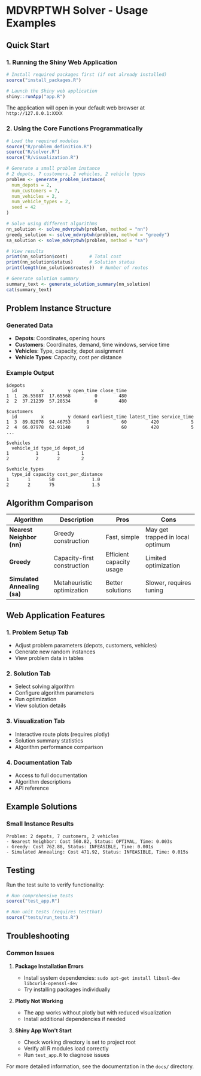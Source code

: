 # MDVRPTWH Solver - Usage Examples

## Quick Start

### 1. Running the Shiny Web Application

```r
# Install required packages first (if not already installed)
source("install_packages.R")

# Launch the Shiny web application
shiny::runApp("app.R")
```

The application will open in your default web browser at `http://127.0.0.1:XXXX`

### 2. Using the Core Functions Programmatically

```r
# Load the required modules
source("R/problem_definition.R")
source("R/solver.R") 
source("R/visualization.R")

# Generate a small problem instance
# 2 depots, 7 customers, 2 vehicles, 2 vehicle types
problem <- generate_problem_instance(
  num_depots = 2,
  num_customers = 7, 
  num_vehicles = 2,
  num_vehicle_types = 2,
  seed = 42
)

# Solve using different algorithms
nn_solution <- solve_mdvrptwh(problem, method = "nn")
greedy_solution <- solve_mdvrptwh(problem, method = "greedy") 
sa_solution <- solve_mdvrptwh(problem, method = "sa")

# View results
print(nn_solution$cost)        # Total cost
print(nn_solution$status)      # Solution status
print(length(nn_solution$routes))  # Number of routes

# Generate solution summary
summary_text <- generate_solution_summary(nn_solution)
cat(summary_text)
```

## Problem Instance Structure

### Generated Data
- **Depots**: Coordinates, opening hours
- **Customers**: Coordinates, demand, time windows, service time
- **Vehicles**: Type, capacity, depot assignment
- **Vehicle Types**: Capacity, cost per distance

### Example Output
```
$depots
  id         x         y open_time close_time
1  1  26.55087  17.65568         0        480
2  2  37.21239  57.28534         0        480

$customers
  id         x         y demand earliest_time latest_time service_time
1  3  89.82078  94.46753      8            60         420            5
2  4  66.07978  62.91140      9            60         420            5
...

$vehicles
  vehicle_id type_id depot_id
1          1       1        1
2          2       2        2

$vehicle_types
  type_id capacity cost_per_distance
1       1       50              1.0
2       2       75              1.5
```

## Algorithm Comparison

| Algorithm | Description | Pros | Cons |
|-----------|-------------|------|------|
| **Nearest Neighbor (nn)** | Greedy construction | Fast, simple | May get trapped in local optimum |
| **Greedy** | Capacity-first construction | Efficient capacity usage | Limited optimization |
| **Simulated Annealing (sa)** | Metaheuristic optimization | Better solutions | Slower, requires tuning |

## Web Application Features

### 1. Problem Setup Tab
- Adjust problem parameters (depots, customers, vehicles)
- Generate new random instances
- View problem data in tables

### 2. Solution Tab  
- Select solving algorithm
- Configure algorithm parameters
- Run optimization
- View solution details

### 3. Visualization Tab
- Interactive route plots (requires plotly)
- Solution summary statistics
- Algorithm performance comparison

### 4. Documentation Tab
- Access to full documentation
- Algorithm descriptions
- API reference

## Example Solutions

### Small Instance Results
```
Problem: 2 depots, 7 customers, 2 vehicles
- Nearest Neighbor: Cost 560.82, Status: OPTIMAL, Time: 0.003s
- Greedy: Cost 762.88, Status: INFEASIBLE, Time: 0.001s  
- Simulated Annealing: Cost 471.92, Status: INFEASIBLE, Time: 0.015s
```

## Testing

Run the test suite to verify functionality:

```r
# Run comprehensive tests
source("test_app.R")

# Run unit tests (requires testthat)
source("tests/run_tests.R")
```

## Troubleshooting

### Common Issues

1. **Package Installation Errors**
   - Install system dependencies: `sudo apt-get install libssl-dev libcurl4-openssl-dev`
   - Try installing packages individually

2. **Plotly Not Working**
   - The app works without plotly but with reduced visualization
   - Install additional dependencies if needed

3. **Shiny App Won't Start**
   - Check working directory is set to project root
   - Verify all R modules load correctly
   - Run `test_app.R` to diagnose issues

For more detailed information, see the documentation in the `docs/` directory.